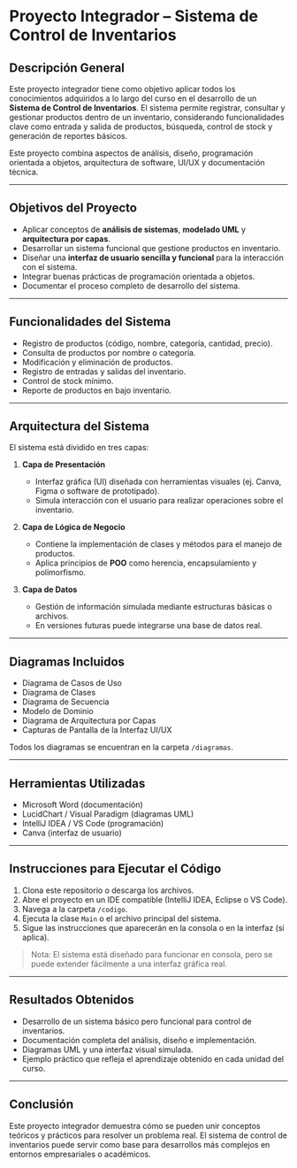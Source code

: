 # Proyecto Integrador – Sistema de Control de Inventarios

## Descripción General

Este proyecto integrador tiene como objetivo aplicar todos los conocimientos adquiridos a lo largo del curso en el desarrollo de un **Sistema de Control de Inventarios**. El sistema permite registrar, consultar y gestionar productos dentro de un inventario, considerando funcionalidades clave como entrada y salida de productos, búsqueda, control de stock y generación de reportes básicos.

Este proyecto combina aspectos de análisis, diseño, programación orientada a objetos, arquitectura de software, UI/UX y documentación técnica.

---

## Objetivos del Proyecto

- Aplicar conceptos de **análisis de sistemas**, **modelado UML** y **arquitectura por capas**.
- Desarrollar un sistema funcional que gestione productos en inventario.
- Diseñar una **interfaz de usuario sencilla y funcional** para la interacción con el sistema.
- Integrar buenas prácticas de programación orientada a objetos.
- Documentar el proceso completo de desarrollo del sistema.

---

## Funcionalidades del Sistema

- Registro de productos (código, nombre, categoría, cantidad, precio).
- Consulta de productos por nombre o categoría.
- Modificación y eliminación de productos.
- Registro de entradas y salidas del inventario.
- Control de stock mínimo.
- Reporte de productos en bajo inventario.

---

## Arquitectura del Sistema

El sistema está dividido en tres capas:

1. **Capa de Presentación**  
   - Interfaz gráfica (UI) diseñada con herramientas visuales (ej. Canva, Figma o software de prototipado).  
   - Simula interacción con el usuario para realizar operaciones sobre el inventario.

2. **Capa de Lógica de Negocio**  
   - Contiene la implementación de clases y métodos para el manejo de productos.  
   - Aplica principios de **POO** como herencia, encapsulamiento y polimorfismo.

3. **Capa de Datos**  
   - Gestión de información simulada mediante estructuras básicas o archivos.  
   - En versiones futuras puede integrarse una base de datos real.

---

## Diagramas Incluidos

- Diagrama de Casos de Uso  
- Diagrama de Clases  
- Diagrama de Secuencia  
- Modelo de Dominio  
- Diagrama de Arquitectura por Capas  
- Capturas de Pantalla de la Interfaz UI/UX

Todos los diagramas se encuentran en la carpeta `/diagramas`.

---

## Herramientas Utilizadas

- Microsoft Word (documentación)  
- LucidChart / Visual Paradigm (diagramas UML)  
- IntelliJ IDEA / VS Code (programación)  
- Canva (interfaz de usuario)

---

## Instrucciones para Ejecutar el Código

1. Clona este repositorio o descarga los archivos.
2. Abre el proyecto en un IDE compatible (IntelliJ IDEA, Eclipse o VS Code).
3. Navega a la carpeta `/codigo`.
4. Ejecuta la clase `Main` o el archivo principal del sistema.
5. Sigue las instrucciones que aparecerán en la consola o en la interfaz (si aplica).

> Nota: El sistema está diseñado para funcionar en consola, pero se puede extender fácilmente a una interfaz gráfica real.

---

## Resultados Obtenidos

- Desarrollo de un sistema básico pero funcional para control de inventarios.
- Documentación completa del análisis, diseño e implementación.
- Diagramas UML y una interfaz visual simulada.
- Ejemplo práctico que refleja el aprendizaje obtenido en cada unidad del curso.

---

## Conclusión

Este proyecto integrador demuestra cómo se pueden unir conceptos teóricos y prácticos para resolver un problema real. El sistema de control de inventarios puede servir como base para desarrollos más complejos en entornos empresariales o académicos.
